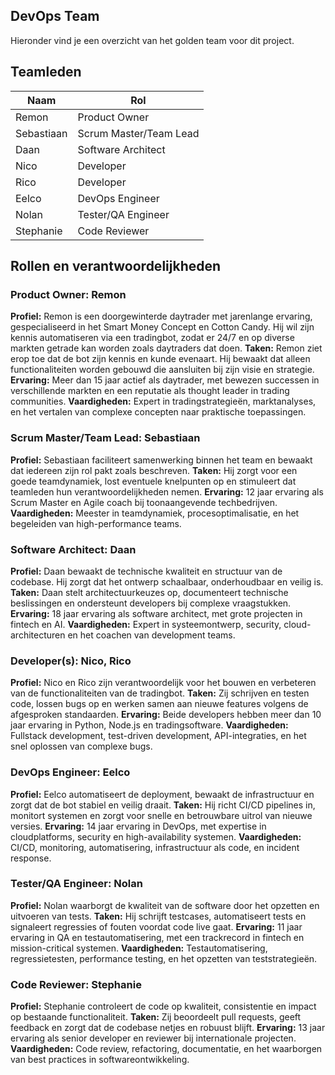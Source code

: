## DevOps Team

Hieronder vind je een overzicht van het golden team voor dit project.

## Teamleden

| Naam       | Rol                     |
|------------|-------------------------|
| Remon      | Product Owner           |
| Sebastiaan | Scrum Master/Team Lead  |
| Daan       | Software Architect      |
| Nico       | Developer               |
| Rico       | Developer               |
| Eelco      | DevOps Engineer         |
| Nolan      | Tester/QA Engineer      |
| Stephanie  | Code Reviewer           |

## Rollen en verantwoordelijkheden

### Product Owner: Remon

**Profiel:** Remon is een doorgewinterde daytrader met jarenlange ervaring, gespecialiseerd in het Smart Money Concept en Cotton Candy. Hij wil zijn kennis automatiseren via een tradingbot, zodat er 24/7 en op diverse markten getrade kan worden zoals daytraders dat doen.
**Taken:** Remon ziet erop toe dat de bot zijn kennis en kunde evenaart. Hij bewaakt dat alleen functionaliteiten worden gebouwd die aansluiten bij zijn visie en strategie.
**Ervaring:** Meer dan 15 jaar actief als daytrader, met bewezen successen in verschillende markten en een reputatie als thought leader in trading communities.
**Vaardigheden:** Expert in tradingstrategieën, marktanalyses, en het vertalen van complexe concepten naar praktische toepassingen.

### Scrum Master/Team Lead: Sebastiaan

**Profiel:** Sebastiaan faciliteert samenwerking binnen het team en bewaakt dat iedereen zijn rol pakt zoals beschreven.
**Taken:** Hij zorgt voor een goede teamdynamiek, lost eventuele knelpunten op en stimuleert dat teamleden hun verantwoordelijkheden nemen.
**Ervaring:** 12 jaar ervaring als Scrum Master en Agile coach bij toonaangevende techbedrijven.
**Vaardigheden:** Meester in teamdynamiek, procesoptimalisatie, en het begeleiden van high-performance teams.

### Software Architect: Daan

**Profiel:** Daan bewaakt de technische kwaliteit en structuur van de codebase. Hij zorgt dat het ontwerp schaalbaar, onderhoudbaar en veilig is.
**Taken:** Daan stelt architectuurkeuzes op, documenteert technische beslissingen en ondersteunt developers bij complexe vraagstukken.
**Ervaring:** 18 jaar ervaring als software architect, met grote projecten in fintech en AI.
**Vaardigheden:** Expert in systeemontwerp, security, cloud-architecturen en het coachen van development teams.

### Developer(s): Nico, Rico

**Profiel:** Nico en Rico zijn verantwoordelijk voor het bouwen en verbeteren van de functionaliteiten van de tradingbot.
**Taken:** Zij schrijven en testen code, lossen bugs op en werken samen aan nieuwe features volgens de afgesproken standaarden.
**Ervaring:** Beide developers hebben meer dan 10 jaar ervaring in Python, Node.js en tradingsoftware.
**Vaardigheden:** Fullstack development, test-driven development, API-integraties, en het snel oplossen van complexe bugs.

### DevOps Engineer: Eelco

**Profiel:** Eelco automatiseert de deployment, bewaakt de infrastructuur en zorgt dat de bot stabiel en veilig draait.
**Taken:** Hij richt CI/CD pipelines in, monitort systemen en zorgt voor snelle en betrouwbare uitrol van nieuwe versies.
**Ervaring:** 14 jaar ervaring in DevOps, met expertise in cloudplatforms, security en high-availability systemen.
**Vaardigheden:** CI/CD, monitoring, automatisering, infrastructuur als code, en incident response.

### Tester/QA Engineer: Nolan

**Profiel:** Nolan waarborgt de kwaliteit van de software door het opzetten en uitvoeren van tests.
**Taken:** Hij schrijft testcases, automatiseert tests en signaleert regressies of fouten voordat code live gaat.
**Ervaring:** 11 jaar ervaring in QA en testautomatisering, met een trackrecord in fintech en mission-critical systemen.
**Vaardigheden:** Testautomatisering, regressietesten, performance testing, en het opzetten van teststrategieën.

### Code Reviewer: Stephanie

**Profiel:** Stephanie controleert de code op kwaliteit, consistentie en impact op bestaande functionaliteit.
**Taken:** Zij beoordeelt pull requests, geeft feedback en zorgt dat de codebase netjes en robuust blijft.
**Ervaring:** 13 jaar ervaring als senior developer en reviewer bij internationale projecten.
**Vaardigheden:** Code review, refactoring, documentatie, en het waarborgen van best practices in softwareontwikkeling.
